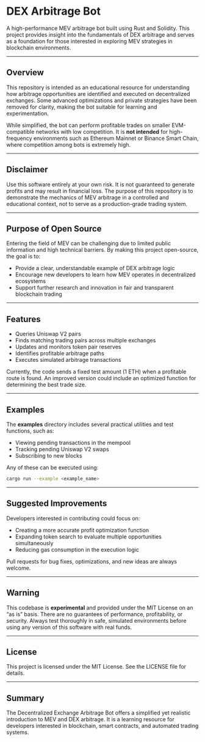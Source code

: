 # DEX Arbitrage Bot

A high-performance MEV arbitrage bot built using Rust and Solidity. This project provides insight into the fundamentals of DEX arbitrage and serves as a foundation for those interested in exploring MEV strategies in blockchain environments.

---

## Overview

This repository is intended as an educational resource for understanding how arbitrage opportunities are identified and executed on decentralized exchanges.
Some advanced optimizations and private strategies have been removed for clarity, making the bot suitable for learning and experimentation.

While simplified, the bot can perform profitable trades on smaller EVM-compatible networks with low competition. It is **not intended** for high-frequency environments such as Ethereum Mainnet or Binance Smart Chain, where competition among bots is extremely high.

---

## Disclaimer

Use this software entirely at your own risk.
It is not guaranteed to generate profits and may result in financial loss.
The purpose of this repository is to demonstrate the mechanics of MEV arbitrage in a controlled and educational context, not to serve as a production-grade trading system.

---

## Purpose of Open Source

Entering the field of MEV can be challenging due to limited public information and high technical barriers.
By making this project open-source, the goal is to:

* Provide a clear, understandable example of DEX arbitrage logic
* Encourage new developers to learn how MEV operates in decentralized ecosystems
* Support further research and innovation in fair and transparent blockchain trading

---

## Features

* Queries Uniswap V2 pairs
* Finds matching trading pairs across multiple exchanges
* Updates and monitors token pair reserves
* Identifies profitable arbitrage paths
* Executes simulated arbitrage transactions

Currently, the code sends a fixed test amount (1 ETH) when a profitable route is found. An improved version could include an optimized function for determining the best trade size.

---

## Examples

The **examples** directory includes several practical utilities and test functions, such as:

* Viewing pending transactions in the mempool
* Tracking pending Uniswap V2 swaps
* Subscribing to new blocks

Any of these can be executed using:

```bash
cargo run --example <example_name>
```

---

## Suggested Improvements

Developers interested in contributing could focus on:

* Creating a more accurate profit optimization function
* Expanding token search to evaluate multiple opportunities simultaneously
* Reducing gas consumption in the execution logic

Pull requests for bug fixes, optimizations, and new ideas are always welcome.

---

## Warning

This codebase is **experimental** and provided under the MIT License on an “as is” basis.
There are no guarantees of performance, profitability, or security.
Always test thoroughly in safe, simulated environments before using any version of this software with real funds.

---

## License

This project is licensed under the MIT License. See the LICENSE file for details.

---

## Summary

The Decentralized Exchange Arbitrage Bot offers a simplified yet realistic introduction to MEV and DEX arbitrage. It is a learning resource for developers interested in blockchain, smart contracts, and automated trading systems.
